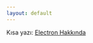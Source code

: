 ```yaml
---
layout: default
---
```


Kısa yazı: [Electron Hakkında](https://caglayandemirci.github.io/cs/electron-hakkinda)